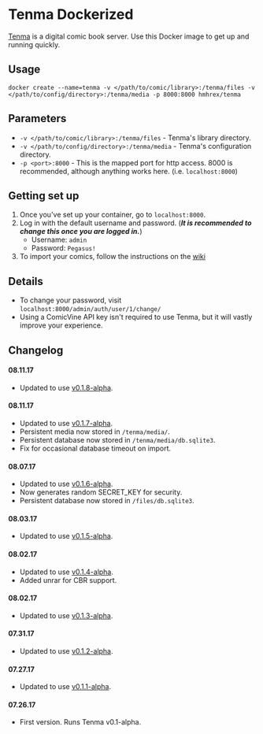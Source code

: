 # Tenma Dockerized

[Tenma](https://github.com/hmhrex/tenma) is a digital comic book server. Use this Docker image to get up and running quickly.

## Usage

`docker create --name=tenma -v </path/to/comic/library>:/tenma/files -v </path/to/config/directory>:/tenma/media -p 8000:8000 hmhrex/tenma`

## Parameters

* `-v </path/to/comic/library>:/tenma/files` - Tenma's library directory.
* `-v </path/to/config/directory>:/tenma/media` - Tenma's configuration directory.
* `-p <port>:8000` - This is the mapped port for http access. 8000 is recommended, although anything works here. (i.e. `localhost:8000`)

## Getting set up

1. Once you've set up your container, go to `localhost:8000`.
2. Log in with the default username and password. (_**It is recommended to change this once you are logged in.**_)
	* Username: `admin`
	* Password: `Pegasus!`
3. To import your comics, follow the instructions on the [wiki](https://github.com/hmhrex/Tenma/wiki/Importing-your-comics)

## Details

* To change your password, visit `localhost:8000/admin/auth/user/1/change/`
* Using a ComicVine API key isn't required to use Tenma, but it will vastly improve your experience.

## Changelog

#### 08.11.17
* Updated to use [v0.1.8-alpha](https://github.com/Tenma-Server/Tenma/releases/tag/v0.1.8-alpha).

#### 08.11.17
* Updated to use [v0.1.7-alpha](https://github.com/Tenma-Server/Tenma/releases/tag/v0.1.7-alpha).
* Persistent media now stored in `/tenma/media/`.
* Persistent database now stored in `/tenma/media/db.sqlite3`.
* Fix for occasional database timeout on import.

#### 08.07.17
* Updated to use [v0.1.6-alpha](https://github.com/Tenma-Server/Tenma/releases/tag/v0.1.6-alpha).
* Now generates random SECRET_KEY for security.
* Persistent database now stored in `/files/db.sqlite3`.

#### 08.03.17
* Updated to use [v0.1.5-alpha](https://github.com/Tenma-Server/Tenma/releases/tag/v0.1.5-alpha).

#### 08.02.17
* Updated to use [v0.1.4-alpha](https://github.com/Tenma-Server/Tenma/releases/tag/v0.1.4-alpha).
* Added unrar for CBR support.

#### 08.02.17
* Updated to use [v0.1.3-alpha](https://github.com/Tenma-Server/Tenma/releases/tag/v0.1.3-alpha).

#### 07.31.17
* Updated to use [v0.1.2-alpha](https://github.com/Tenma-Server/Tenma/releases/tag/v0.1.2-alpha).

#### 07.27.17
* Updated to use [v0.1.1-alpha](https://github.com/Tenma-Server/Tenma/releases/tag/v0.1.1-alpha).

#### 07.26.17
* First version. Runs Tenma v0.1-alpha.

